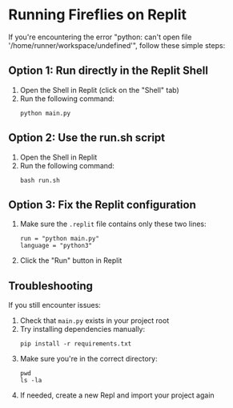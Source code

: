 # Running Fireflies on Replit

If you're encountering the error "python: can't open file '/home/runner/workspace/undefined'", follow these simple steps:

## Option 1: Run directly in the Replit Shell

1. Open the Shell in Replit (click on the "Shell" tab)
2. Run the following command:
   ```
   python main.py
   ```

## Option 2: Use the run.sh script

1. Open the Shell in Replit
2. Run the following command:
   ```
   bash run.sh
   ```

## Option 3: Fix the Replit configuration

1. Make sure the `.replit` file contains only these two lines:
   ```
   run = "python main.py"
   language = "python3"
   ```

2. Click the "Run" button in Replit

## Troubleshooting

If you still encounter issues:

1. Check that `main.py` exists in your project root
2. Try installing dependencies manually:
   ```
   pip install -r requirements.txt
   ```
3. Make sure you're in the correct directory:
   ```
   pwd
   ls -la
   ```
4. If needed, create a new Repl and import your project again